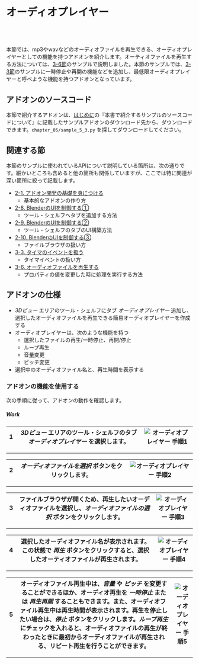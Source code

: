 <div id="sect_title_img_5_3"></div>

<div id="sect_title_text"></div>

# オーディオプレイヤー

<div id="preface"></div>

###### 　


<div id="space_s"></div>


本節では、mp3やwavなどのオーディオファイルを再生できる、オーディオプレイヤーとしての機能を持つアドオンを紹介します。オーティオファイルを再生する方法については、[3-6節](../chapter_03/06_Play_Audio_File.md)のサンプルで説明しました。本節のサンプルでは、[3-3節](../chapter_03/06_Play_Audio_File.md)のサンプルに一時停止や再開の機能などを追加し、最低限オーディオプレイヤーと呼べような機能を持つアドオンとなっています。


## アドオンのソースコード

本節で紹介するアドオンは、[はじめに](../../README.md)の『本書で紹介するサンプルのソースコードについて』に記載したサンプルアドオンのダウンロード先から、ダウンロードできます。```chapter_05/sample_5_3.py``` を探してダウンロードしてください。

## 関連する節

本節のサンプルに使われているAPIについて説明している箇所は、次の通りです。細かいところも含めると他の箇所も関係していますが、ここでは特に関連が深い箇所に絞って記載します。

* [2-1. アドオン開発の基礎を身につける](../chapter_02/01_Basic_of_Add-on_Development.md)
  * 基本的なアドオンの作り方
* [2-8. BlenderのUIを制御する①](../chapter_02/08_Control_Blender_UI_1.md)
  * ツール・シェルフへタブを追加する方法
* [2-9. BlenderのUIを制御する②](../chapter_02/09_Control_Blender_UI_2.md)
  * ツール・シェルフのタブのUI構築方法
* [2-10. BlenderのUIを制御する③](../chapter_02/10_Control_Blender_UI_3.md)
  * ファイルブラウザの扱い方
* [3-3. タイマのイベントを扱う](../chapter_03/03_Handle_Timer_Event.md)
  * タイマイベントの扱い方
* [3-6. オーディオファイルを再生する](../chapter_03/06_Play_Audio_File.md)
  * プロパティの値を変更した時に処理を実行する方法


## アドオンの仕様

* *3Dビュー* エリアのツール・シェルフにタブ *オーディオプレイヤー* 追加し、選択したオーディオファイルを再生できる簡易オーディオプレイヤーを作成する
* オーディオプレイヤーは、次のような機能を持つ
  * 選択したファイルの再生/一時停止、再開/停止
  * ループ再生
  * 音量変更
  * ピッチ変更
* 選択中のオーディオファイル名と、再生時間を表示する


<div id="space_m"></div>


### アドオンの機能を使用する

次の手順に従って、アドオンの動作を確認します。


<div id="process_title"></div>

##### Work

<div id="process"></div>

|<div id="box">1</div>|*3Dビュー* エリアのツール・シェルフのタブ *オーディオプレイヤー* を選択します。|![オーディオプレイヤー 手順1](https://dl.dropboxusercontent.com/s/ipuyehmoe54sh95/use_add-on_1.png "オーディオプレイヤー 手順1")|
|---|---|---|

<div id="process_sep"></div>

---

<div id="process"></div>

|<div id="box">2</div>|*オーディオファイルを選択* ボタンをクリックします。|![オーディオプレイヤー 手順2](https://dl.dropboxusercontent.com/s/6uryy1g0vh9r5hn/use_add-on_2.png "オーディオプレイヤー 手順2")|
|---|---|---|

<div id="process_sep"></div>

---

<div id="process"></div>

|<div id="box">3</div>|ファイルブラウザが開くため、再生したいオーディオファイルを選択し、*オーディオファイルの選択* ボタンをクリックします。|![オーディオプレイヤー 手順3](https://dl.dropboxusercontent.com/s/kcca4od6dakirae/use_add-on_3.png "オーディオプレイヤー 手順3")|
|---|---|---|

<div id="process_sep"></div>

---

<div id="process"></div>

|<div id="box">4</div>|選択したオーディオファイル名が表示されます。この状態で *再生* ボタンをクリックすると、選択したオーティオファイルが再生されます。|![オーディオプレイヤー 手順4](https://dl.dropboxusercontent.com/s/zv0nnd474ddthgq/use_add-on_4.png "オーディオプレイヤー 手順4")|
|---|---|---|

<div id="process_sep"></div>

---

<div id="process"></div>

|<div id="box">5</div>|オーディオファイル再生中は、*音量* や *ピッチ* を変更することができるほか、オーディオ再生を *一時停止* または *再生再開* することもできます。また、オーディオファイル再生中は再生時間が表示されます。再生を停止したい場合は、*停止* ボタンをクリックします。*ループ再生* にチェックを入れると、オーディオファイルの再生が終わったときに最初からオーディオファイルが再生される、リピート再生を行うことができます。|![オーディオプレイヤー 手順5](https://dl.dropboxusercontent.com/s/qov3eqy8psfazz5/use_add-on_5.png "オーディオプレイヤー 手順5")|
|---|---|---|


<div id="process_start_end"></div>

---
